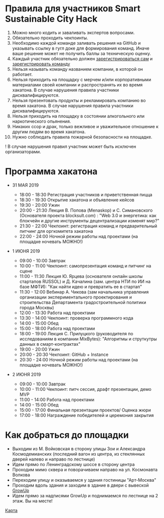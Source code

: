 # Правила для участников Smart Sustainable City Hack

1. Можно много кодить и заваливать экспертов вопросами.
2. Обязательно проходить чекпоинты. 
3. Необходимо каждой команде заливать решения на GitHub и указывать ссылку в гугл доке для формирования команд. Иначе ваше решение может не получить баллы за техническую оценку.
4. Каждый участник обязательно должен [зарегистрироваться сам](https://evercity.timepad.ru/event/956734/) и [зарегистрировать команду](https://docs.google.com/spreadsheets/d/1Ai0d9wYzJAOpCl9ahFL_1S3zwocpnx4HntdG3pJuCQw/edit#gid=634347005)
5. Нельзя называть команду названием компании, в которой он работает.
6. Нельзя приходить на площадку с мерчем и/или корпоративными материалами своей компании и распространять их во время хакатона. В случае нарушения правила участники дисквалифицируются.
7. Нельзя презентовать продукты и рекламировать компанию  во время хакатона. В случае нарушения правила участники дисквалифицируются.
8. Нельзя приходить на площадку в состоянии алкогольного или наркотического опьянения. 
9. Никаких ссор и драк, только вежливое и уважительное отношение к другим людям во время хакатона.
10. Нужно соблюдать правила пожарной безопасности на площадке.

! В случае нарушения правил участник может быть исключен организаторами.


# Программа хакатона 

- 31 МАЯ 2019

  - 18:00 - 18:30 Регистрация участников и приветственная пицца
  - 18:30 - 19:30 Открытие хакатона и объявление кейсов
  - 19:30 - 20:00 Ужин
  - 20:00 - 21:30 Лекция В. Попова (Menaskop) и С. Симановского (Основателя проекта blocksult.com) : "Web 3.0 и энергетика: как блокчейн и другие инструменты децентрализации изменят мир?"
  - 21:30 - 22:00 Чекпоинт: регистрация команд и предварительный питчинг для оргкомитета хакатона
  - 22:00 - 24:00 Ночной режим работы над проектами (на площадке ночевать МОЖНО!)

- 1 ИЮНЯ 2019

  - 09:00 - 10:00 Завтрак
  - 10:00 - 11:00 Чекпоинт: самопрезентация команд и питчинг на сцене
  - 11:00 - 11:30 Лекция Ю. Ярцева (основателя онлайн школы стартапов RUSSOL) и Д. Качалина (зам. центра НТИ по ИИ на базе МФТИ): "Как найти идею и превратить ее в стартап"
  - 11:30 - 12:00 Вебинар А. Чикова (зам начальника управления организации экспериментального проектирования и строительства Департамента градостроительной политики города Москвы)
  - 12:00 - 13:30 Работа над проектами
  - 13:30 - 14:00 Чекпоинт: проверка программного кода
  - 14:00 - 15:00 Обед
  - 15:00 - 18:00 Работа над проектами
  - 18:00 - 19:00 Лекция С. Прилуцкого (руководителя по исследованиям в компании MixBytes): "Алгоритмы и струткутры данных в смарт-контрактах"
  - 19:00 - 20:00 Ужин
  - 20:00 - 20:30 Чекпоинт: GitHub + Instance
  - 20:30 - 24:00 Ночной режим работы над проектами (на площадке ночевать МОЖНО!)

- 2 ИЮНЯ 2019

  - 09:00 - 10:00 Завтрак
  - 10:00 - 11:00 Чекпоинт: питч сессия, драфт презентации, демо MVP
  - 11:00 - 14:00 Работа над проектами
  - 14:00 - 15:00 Обед
  - 15:00 - 17:00 Финальная презентации проектов/ Оценка жюри
  - 17:00 - 18:00 Награждение победителей и церемония закрытия
  

# Как добраться до площадки

- Выходим из М. Войковская в сторону улицы Зои и Александра Космодемианских (последний вагон из центра, из стеклянных дверей налево и направо по лестнице)
- Идем прямо по Ленинградскому шоссе в сторону центра
- Проходим мимо сквера и поворачиваем направо на ул. Космонавта Волкова
- Переходим улицу и оказываемся у здания гостиницы "Арт-Москва"
- Проходим вдоль здания и заходим в здание в двери с вывеской [GrowUp](https://msk.growup-coworking.ru/)
- Идем прямо за надписями GrowUp и поднимаемся по лестнице на 2 этаж. Вы на месте!

[Карта](https://www.google.com/maps/dir/%D0%9C%D0%B5%D1%82%D1%80%D0%BE+%22%D0%92%D0%BE%D0%B9%D0%BA%D0%BE%D0%B2%D1%81%D0%BA%D0%B0%D1%8F%22+(%D0%B2%D1%8B%D1%81.),+Moscow/Ulitsa+Kosmonavta+Volkova,+6%D0%90,+Moskva,+127299/@55.8170434,37.5013434,16z/data=!3m1!4b1!4m14!4m13!1m5!1m1!1s0x46b5483bbf02d035:0xe13aafdad177617a!2m2!1d37.4987407!2d55.8188279!1m5!1m1!1s0x46b548317602af63:0x6ec9e50cc6e92f2c!2m2!1d37.5127351!2d55.815296!3e2?hl=en)
